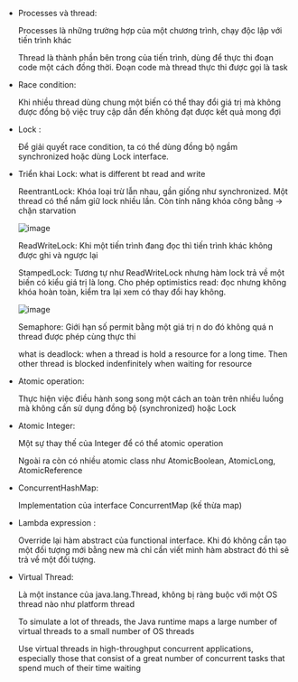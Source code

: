 - Processes và thread: 

    Processes là những trường hợp của một chương trình, chạy độc lập với tiến trình khác

    Thread là thành phần bên trong của tiến trình, dùng để thực thi đoạn code một cách đồng thời. Đoạn code mà thread thực thi được gọi là task

- Race condition: 

    Khi nhiều thread dùng chung một biến có thể thay đổi giá trị mà không được đồng bộ việc truy cập dẫn đến không đạt được kết quả mong đợi

- Lock : 

    Để giải quyết race condition, ta có thể dùng đồng bộ ngầm synchronized hoặc dùng Lock interface. 

- Triển khai Lock: what is different bt read and write

    ReentrantLock: Khóa loại trừ lẫn nhau, gần giống như synchronized. Một thread có thể nắm giữ lock nhiều lần. Còn tính năng khóa công bằng -> chặn starvation

  ![image](https://github.com/anhtq0111/Thuc-tap-VCcorp/assets/111045275/aa20aece-565f-473f-b7f2-9ea32c556166)


    ReadWriteLock: Khi một tiến trình đang đọc thì tiến trình khác không được ghi và ngược lại

    StampedLock: Tương tự như ReadWriteLock nhưng hàm lock trả về một biến có kiểu giá trị là long. Cho phép optimistics read: đọc nhưng không khóa hoàn toàn, kiểm tra
  lại xem có thay đổi hay không.
  
  ![image](https://github.com/anhtq0111/Thuc-tap-VCcorp/assets/111045275/c0d05cf3-890a-438f-b9f4-ce4a1f614924)


    Semaphore: Giới hạn số permit bằng một giá trị n do đó không quá n thread được phép cùng thực thi

    what is deadlock: when a thread is hold a resource for a long time. Then other thread is blocked indenfinitely when waiting for resource

- Atomic operation: 

    Thực hiện việc điều hành song song một cách an toàn trên nhiều luồng mà không cần sử dụng đồng bộ (synchronized) hoặc Lock

- Atomic Integer:

    Một sự thay thế của Integer để có thể atomic operation

    Ngoài ra còn có nhiều atomic class như AtomicBoolean, AtomicLong, AtomicReference

- ConcurrentHashMap: 

    Implementation của interface ConcurrentMap (kế thừa map)

- Lambda expression :

    Override lại hàm abstract của functional interface. Khi đó không cần tạo một đối tượng mới bằng new mà chỉ cần viết mình hàm abstract đó thì sẽ trả về một đối tượng.

- Virtual Thread: 

    Là một instance của java.lang.Thread, không bị ràng buộc với một OS thread nào như platform thread

    To simulate a lot of threads, the Java runtime maps a large number of virtual threads to a small number of OS threads

    Use virtual threads in high-throughput concurrent applications, especially those that consist of a great number of concurrent tasks that spend much of their time waiting

    
